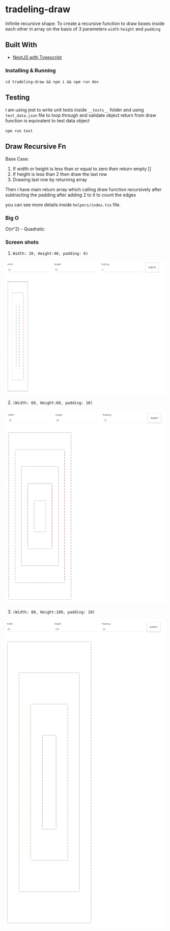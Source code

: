 # tradeling-draw

Infinite recursive shape: To create a recursive function to draw boxes inside each other in array on the basis of 3 parameters
`width` `height` and `padding` 

## Built With

* [NextJS with Typescript](https://nextjs.org/learn/excel/typescript) 

### Installing &  Running
`cd tradeling-draw && npm i && npm run dev`
  
## Testing
I am using jest to write unit tests inside `__tests__` folder and using `test_data.json` file to loop through and validate object return from draw function is equivalent to test data object

`npm run test`

## Draw Recursive Fn

Base Case: 
1. If width or height is less than or equal to zero then return empty []
2. If height is less than 2 then draw the last row
3. Drawing last row by returning array

Then i have main return array which calling draw function recursively after subtracting the padding after adding 2 to it to count the edges

you can see more details inside `helpers/index.tsx` file.



### Big O 
O(n^2) - Quadratic

### Screen shots 

1.  `Width: 20, Height:40, padding: 6)`

![](screenshots/20_40_6.png)

2.  `(Width: 60, Height:60, padding: 10)`

![](screenshots/60_60_10.png)

3.  `(Width: 80, Height:100, padding: 20)`

![](screenshots/80_100_20.png)